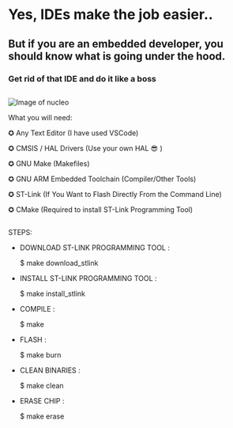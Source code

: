 # Yes, IDEs make the job easier..

## But if you are an embedded developer, you should know what is going under the hood.

### Get rid of that IDE and do it like a boss

##

![Image of nucleo](https://i.ibb.co/qxH7V1D/FLLL.jpg)


What you will need: 

✪ Any Text Editor (I have used VSCode)

✪ CMSIS / HAL Drivers (Use your own HAL :sunglasses: )  

✪ GNU Make (Makefiles)

✪ GNU ARM Embedded Toolchain (Compiler/Other Tools)

✪ ST-Link (If You Want to Flash Directly From the Command Line)

✪ CMake (Required to install ST-Link Programming Tool)

##


STEPS: 


* DOWNLOAD ST-LINK PROGRAMMING TOOL :

  $ make download_stlink
  
    
* INSTALL ST-LINK PROGRAMMING TOOL :

  $ make install_stlink
  
  
* COMPILE :

  $ make 

* FLASH :

  $ make burn

* CLEAN BINARIES :

  $ make clean

* ERASE CHIP :

  $ make erase
